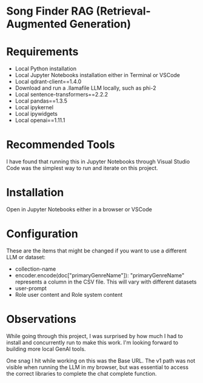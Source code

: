 # Song Finder RAG (Retrieval-Augmented Generation)

# Requirements
- Local Python installation
- Local Jupyter Notebooks installation either in Terminal or VSCode
- Local qdrant-client==1.4.0 
- Download and run a .llamafile LLM locally, such as phi-2
- Local sentence-transformers==2.2.2
- Local pandas==1.3.5
- Local ipykernel
- Local ipywidgets
- Local openai==1.11.1

# Recommended Tools
I have found that running this in Jupyter Notebooks through Visual Studio Code was the simplest way to run and iterate on this project.

# Installation 
Open in Jupyter Notebooks either in a browser or VSCode

# Configuration
These are the items that might be changed if you want to use a different LLM or dataset:
- collection-name
- encoder.encode(doc["primaryGenreName"]): "primaryGenreName" represents a column in the CSV file. This will vary with different datasets
- user-prompt
- Role user content and Role system content

# Observations
While going through this project, I was surprised by how much I had to install and concurrently run to make this work. I'm looking forward to building more local GenAI tools.

One snag I hit while working on this was the Base URL. The v1 path was not visible when running the LLM in my browser, but was essential to access the correct libraries to complete the chat complete function. 

